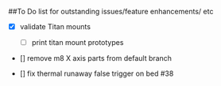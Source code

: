 ##To Do list for outstanding issues/feature enhancements/ etc

- [x] validate Titan mounts

     - [ ] print titan mount prototypes
     
     
- [] remove m8 X axis parts from default branch

- [] fix thermal runaway false trigger on bed #38


